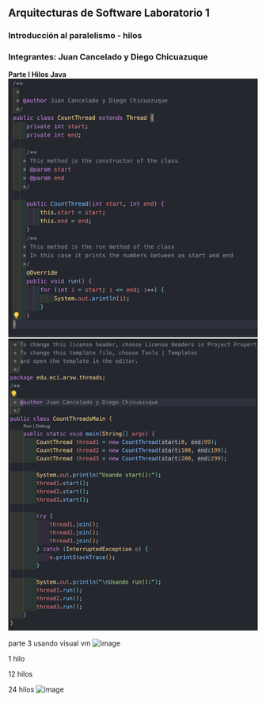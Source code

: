 ## Arquitecturas de Software Laboratorio 1
### Introducción al paralelismo - hilos
### Integrantes: Juan Cancelado y Diego Chicuazuque
**Parte I Hilos Java**
![](img/1.png)
![](img/2.png)


parte 3 
usando visual vm
![image](https://github.com/user-attachments/assets/639cc97c-502b-4304-93a9-684ca8382f12)

1 hilo 


12 hilos


24 hilos
![image](https://github.com/user-attachments/assets/37793224-8092-4040-aa9c-723948630fd3)

